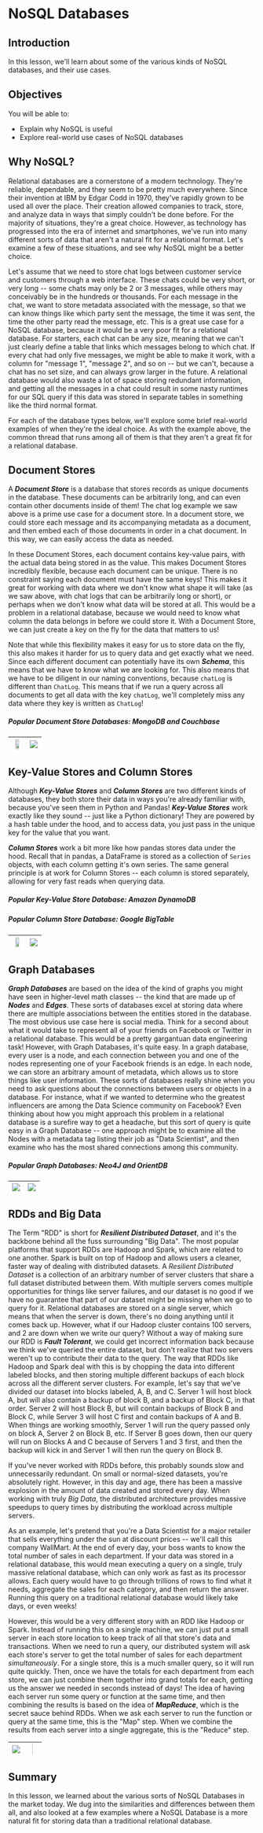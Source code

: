 
# NoSQL Databases

## Introduction

In this lesson, we'll learn about some of the various kinds of NoSQL databases, and their use cases.

## Objectives
You will be able to:  

* Explain why NoSQL is useful  
* Explore real-world use cases of NoSQL databases


## Why NoSQL?

Relational databases are a cornerstone of a modern technology. They're reliable, dependable, and they seem to be pretty much everywhere. Since their invention at IBM by Edgar Codd in 1970, they've rapidly grown to be used all over the place. Their creation allowed companies to track, store, and analyze data in ways that simply couldn't be done before. For the majority of situations, they're a great choice. However, as technology has progressed into the era of internet and smartphones, we've run into many different sorts of data that aren't a natural fit for a relational format. Let's examine a few of these situations, and see why NoSQL might be a better choice. 

Let's assume that we need to store chat logs between customer service and customers through a web interface. These chats could be very short, or very long -- some chats may only be 2 or 3 messages, while others may conceivably be in the hundreds or thousands. For each message in the chat, we want to store metadata associated with the message, so that we can know things like which party sent the message, the time it was sent, the time the other party read the message, etc. This is a great use case for a NoSQL database, because it would be a very poor fit for a relational database. For starters, each chat can be any size, meaning that we can't just clearly define a table that links which messages belong to which chat. If every chat had only five messages, we might be able to make it work, with a column for "message 1", "message 2", and so on -- but we can't, because a chat has no set size, and can always grow larger in the future. A relational database would also waste a lot of space storing redundant information, and getting all the messages in a chat could result in some nasty runtimes for our SQL query if this data was stored in separate tables in something like the third normal format. 

For each of the database types below, we'll explore some brief real-world examples of when they're the ideal choice. As with the example above, the common thread that runs among all of them is that they aren't a great fit for a relational database. 


## Document Stores

A **_Document Store_** is a database that stores records as unique documents in the database. These documents can be arbitrarily long, and can even contain other documents inside of them! The chat log example we saw above is a prime use case for a document store. In a document store, we could store each message and its accompanying metadata as a document, and then embed each of those documents in order in a chat document. In this way, we can easily access the data as needed. 

In these Document Stores, each document contains key-value pairs, with the actual data being stored in as the value. This makes Document Stores incredibly flexible, because each document can be unique. There is no constraint saying each document must have the same keys! This makes it great for working with data where we don't know what shape it will take (as we saw above, with chat logs that can be arbitrarily long or short), or perhaps when we don't know what data will be stored at all. This would be a problem in a relational database, because we would need to know what column the data belongs in before we could store it. With a Document Store, we can just create a key on the fly for the data that matters to us!

Note that while this flexibility makes it easy for us to store data on the fly, this also makes it harder for us to query data and get exactly what we need. Since each different document can potentially have its own **_Schema_**, this means that we have to know what we are looking for. This also means that we have to be diligent in our naming conventions, because `chatLog` is different than `ChatLog`. This means that if we run a query across all documents to get all data with the key `chatLog`, we'll completely miss any data where they key is written as `ChatLog`!

##### Popular  Document Store Databases: MongoDB and Couchbase

| <img src="images/mongo-db-logo.png" height=60% width=60%> | <img src="images/couchbase-logo.png"> |
|---------------------|---------------------|

## Key-Value Stores and Column Stores

Although **_Key-Value Stores_** and **_Column Stores_** are two different kinds of databases, they both store their data in ways you're already familiar with, because you've seen them in Python and Pandas!  **_Key-Value Stores_** work exactly like they sound -- just like a Python dictionary! They are powered by a hash table under the hood, and to access data, you just pass in the unique key for the value that you want. 

**_Column Stores_** work a bit more like how pandas stores data under the hood. Recall that in pandas, a DataFrame is stored as a collection of `Series` objects, with each column getting it's own series. The same general principle is at work for Column Stores -- each column is stored separately, allowing for very fast reads when querying data. 

##### Popular Key-Value Store Database: Amazon DynamoDB

##### Popular Column Store Database: Google BigTable

| <img src="images/bigtable.png" height=60% width=60%>    | <img src="images/dynamodb.png"> |
|---------------------|---------------------|

## Graph Databases

**_Graph Databases_** are based on the idea of the kind of graphs you might have seen in higher-level math classes -- the kind that are made up of **_Nodes_** and **_Edges_**. These sorts of databases excel at storing data where there are multiple associations between the entities stored in the database. The most obvious use case here is social media. Think for a second about what it would take to represent all of your friends on Facebook or Twitter in a relational database. This would be a pretty gargantuan data engineering task! However, with Graph Databases, it's quite easy. In a graph database, every user is a node, and each connection between you and one of the nodes representing one of your Facebook friends is an edge. In each node, we can store an arbitrary amount of metadata, which allows us to store things like user information. These sorts of databases really shine when you need to ask questions about the connections between users or objects in a database. For instance, what if we wanted to determine who the greatest influencers are among the Data Science community on Facebook? Even thinking about how you might approach this problem in a relational database is a surefire way to get a headache, but this sort of query is quite easy in a Graph Database -- one approach might be to examine all the Nodes with a metadata tag listing their job as "Data Scientist", and then examine who has the most shared connections among this community. 

##### Popular Graph Databases: Neo4J and OrientDB


| <img src="images/neo4j-logo.png"> | <img src="images/orientdb-logo.png"> |
|---------------------|---------------------|



## RDDs and Big Data

The Term "RDD" is short for **_Resilient Distributed Dataset_**, and it's the backbone behind all the fuss surrounding "Big Data". The most popular platforms that support RDDs are Hadoop and Spark, which are related to one another. Spark is built on top of Hadoop and allows users a cleaner, faster way of dealing with distributed datasets. A _Resilient Distributed Dataset_ is a collection of an arbitrary number of server clusters that share a full dataset distributed between them. With multiple servers comes multiple opportunities for things like server failures, and our dataset is no good if we have no guarantee that part of our dataset might be missing when we go to query for it. Relational databases are stored on a single server, which means that when the server is down, there's no doing anything until it comes back up. However, what if our Hadoop cluster contains 100 servers, and 2 are down when we write our query?  Without a way of making sure our RDD is **_Fault Tolerant_**, we could get incorrect information back because we think we've queried the entire dataset, but don't realize that two servers weren't up to contribute their data to the query. The way that RDDs like Hadoop and Spark deal with this is by chopping the data into different labeled blocks, and then storing multiple different backups of each block across all the different server clusters. For example, let's say that we've divided our dataset into blocks labeled, A, B, and C. Server 1 will host block A, but will also contain a backup of block B, and a backup of Block C, in that order. Server 2 will host Block B, but will contain backups of Block B and Block C, while Server 3 will host C first and contain backups of A and B. When things are working smoothly, Server 1 will run the query passed only on block A, Server 2 on Block B, etc. If Server B goes down, then our query will run on Blocks A and C because of Servers 1 and 3 first, and then the backup will kick in and Server 1 will then run the query on Block B. 

If you've never worked with RDDs before, this probably sounds slow and unnecessarily redundant. On small or normal-sized datasets, you're absolutely right. However, in this day and age, there has been a massive explosion in the amount of data created and stored every day. When working with truly _Big Data_, the distributed architecture provides massive speedups to query times by distributing the workload across multiple servers. 

As an example, let's pretend that you're a Data Scientist for a major retailer that sells everything under the sun at discount prices -- we'll call this company WallMart. At the end of every day, your boss wants to know the total number of sales in each department. If your data was stored in a relational database, this would mean executing a query on a single, truly massive relational database, which can only work as fast as its processor allows. Each query would have to go through trillions of rows to find what it needs, aggregate the sales for each category, and then return the answer. Running this query on a traditional relational database would likely take days, or even weeks! 

However, this would be a very different story with an RDD like Hadoop or Spark. Instead of running this on a single machine, we can just put a small server in each store location to keep track of all that store's data and transactions. When we need to run a query, our distributed system will ask each store's server to get the total number of sales for each department _simultaneously_. For a single store, this is a much smaller query, so it will run quite quickly. Then, once we have the totals for each department from each store, we can just combine them together into grand totals for each, getting us the answer we needed in seconds instead of days! The idea of having each server run some query or function at the same time, and then combining the results is based on the idea of **_MapReduce_**, which is the secret sauce behind RDDs. When we ask each server to run the function or query at the same time, this is the "Map" step. When we combine the results from each server into a single aggregate, this is the "Reduce" step. 


| <img src="images/hadoop.png"> | <img src="images/spark.png" height=10% width=10%> |
|---------------------|---------------------|

## Summary

In this lesson, we learned about the various sorts of NoSQL Databases in the market today. We dug into the similarities and differences between them all, and also looked at a few examples where a NoSQL Database is a more natural fit for storing data than a traditional relational database. 

